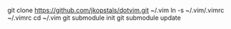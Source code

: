 git clone https://github.com/jkopstals/dotvim.git ~/.vim
ln -s ~/.vim/.vimrc ~/.vimrc
cd ~/.vim
git submodule init
git submodule update
